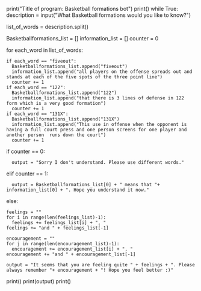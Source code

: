 print("Title of program: Basketball formations bot")
print()
while True:
  description = input("What Basketball formations would you like to know?")

  list_of_words = description.split()

  Basketballformations_list = []
  information_list = []
  counter = 0
  
  for each_word in list_of_words:
    
    if each_word == "fiveout":
      Basketballformations_list.append("fiveout")
      information_list.append("all players on the offense spreads out and stands at each of the five spots of the three point line")
      counter += 1
    if each_word == "122":
      Basketballformations_list.append("122")
      information_list.append("that there is 3 lines of defense in 122 form which is a very good formation")
      counter += 1
    if each_word == "131X":
      Basketballformations_list.append("131X")
      information_list.append("This use in offense when the opponent is having a full court press and one person screens for one player and another person  runs down the court")
      counter += 1
 
  if counter == 0:
    
      output = "Sorry I don't understand. Please use different words."

  elif counter == 1:
    
      output = Basketballformations_list[0] + " means that "+ information_list[0] + ". Hope you understand it now."  

  else:

    feelings = ""    
    for i in range(len(feelings_list)-1):
      feelings += feelings_list[i] + ", "
    feelings += "and " + feelings_list[-1]
    
    encouragement = ""    
    for j in range(len(encouragement_list)-1):
      encouragement += encouragement_list[i] + ", "
    encouragement += "and " + encouragement_list[-1]

    output = "It seems that you are feeling quite " + feelings + ". Please always remember "+ encouragement + "! Hope you feel better :)"

  print()
  print(output)
  print()
